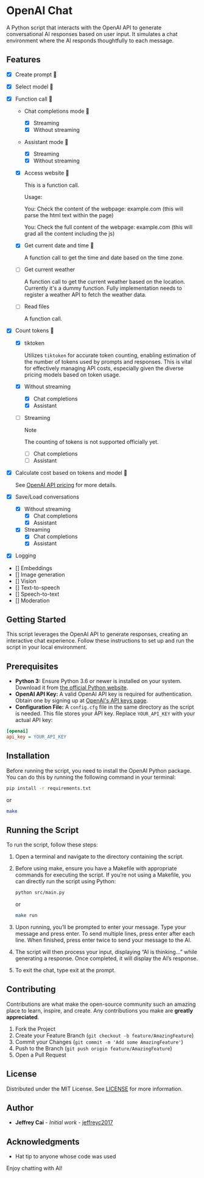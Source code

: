 # OpenAI Chat

A Python script that interacts with the OpenAI API to generate conversational AI responses based on user input. It simulates a chat environment where the AI responds thoughtfully to each message.

## Features

- [x] Create prompt :tada:
- [x] Select model :tada:
- [x] Function call :tada:

  - Chat completions mode :tada:

    - [x] Streaming
    - [x] Without streaming

  - Assistant mode :tada:

    - [x] Streaming
    - [x] Without streaming

  - [x] Access website :tada:

    This is a function call.

    Usage:

    You: Check the content of the webpage: example.com (this will parse the html text within the page)

    You: Check the full content of the webpage: example.com (this will grad all the content including the js)

  - [x] Get current date and time :tada:

    A function call to get the time and date based on the time zone.

  - [ ] Get current weather

    A function call to get the current weather based on the location.
    Currently it's a dummy function. Fully implementation needs to register a weather API to fetch the weather data.

  - [ ] Read files

    A function call.

- [x] Count tokens :tada:

  - [x] tiktoken

    Utilizes `tiktoken` for accurate token counting, enabling estimation of the number of tokens used by prompts and responses. This is vital for effectively managing API costs, especially given the diverse pricing models based on token usage.

  - [x] Without streaming
    - [x] Chat completions
    - [x] Assistant

  - [ ] Streaming
    > [!NOTE]
    > The counting of tokens is not supported officially yet.
    - [ ] Chat completions
    - [ ] Assistant

- [x] Calculate cost based on tokens and model :tada:

    See [OpenAI API pricing](https://openai.com/pricing) for more details.

- [x] Save/Load conversations
  - [x] Without streaming
    - [x] Chat completions
    - [x] Assistant

  - [x] Streaming
    - [x] Chat completions
    - [x] Assistant

- [x] Logging
- [] Embeddings
- [] Image generation
- [] Vision
- [] Text-to-speech
- [] Speech-to-text
- [] Moderation

## Getting Started

This script leverages the OpenAI API to generate responses, creating an interactive chat experience. Follow these instructions to set up and run the script in your local environment.

## Prerequisites

- **Python 3:** Ensure Python 3.6 or newer is installed on your system. Download it from [the official Python website](https://www.python.org/downloads/).
- **OpenAI API Key:** A valid OpenAI API key is required for authentication. Obtain one by signing up at [OpenAI's API keys page](https://platform.openai.com/api-keys).
- **Configuration File:** A `config.cfg` file in the same directory as the script is needed. This file stores your API key. Replace `YOUR_API_KEY` with your actual API key:

```ini
[openai]
api_key = YOUR_API_KEY
```

## Installation

Before running the script, you need to install the OpenAI Python package. You can do this by running the following command in your terminal:

```bash
pip install -r requirements.txt
```

or

```bash
make
```

## Running the Script

To run the script, follow these steps:

1. Open a terminal and navigate to the directory containing the script.
2. Before using make, ensure you have a Makefile with appropriate commands for executing the script. If you’re not using a Makefile, you can directly run the script using Python:

    ```bash
    python src/main.py
    ```

    or

    ```bash
    make run
    ```

3. Upon running, you’ll be prompted to enter your message. Type your message and press enter. To send multiple lines, press enter after each line. When finished, press enter twice to send your message to the AI.
4. The script will then process your input, displaying “AI is thinking…” while generating a response. Once completed, it will display the AI’s response.
5. To exit the chat, type exit at the prompt.

## Contributing

Contributions are what make the open-source community such an amazing place to learn, inspire, and create. Any contributions you make are **greatly appreciated**.

1. Fork the Project
2. Create your Feature Branch (`git checkout -b feature/AmazingFeature`)
3. Commit your Changes (`git commit -m 'Add some AmazingFeature'`)
4. Push to the Branch (`git push origin feature/AmazingFeature`)
5. Open a Pull Request

## License

Distributed under the MIT License. See [LICENSE](LICENSE) for more information.

## Author

- **Jeffrey Cai** - *Initial work* - [jeffreyc2017](https://github.com/jeffreyc2017)

## Acknowledgments

- Hat tip to anyone whose code was used

Enjoy chatting with AI!
